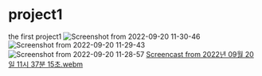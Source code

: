 # project1
the first project1
![Screenshot from 2022-09-20 11-30-46](https://user-images.githubusercontent.com/91641488/191154187-35dbae56-0660-4497-b161-0d4778046213.png)
![Screenshot from 2022-09-20 11-29-43](https://user-images.githubusercontent.com/91641488/191154236-2f855621-e527-4b1c-9a7a-cf449fbf12bb.png)
![Screenshot from 2022-09-20 11-28-57](https://user-images.githubusercontent.com/91641488/191154238-a4ea46e6-b4e9-44d1-be36-c947fbcfa0b1.png)
[Screencast from 2022년 09월 20일 11시 37분 15초.webm](https://user-images.githubusercontent.com/91641488/191155034-4bfc8091-f171-49de-ab67-3c5d331a4abc.webm)
